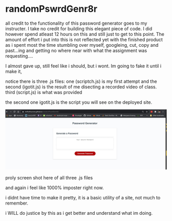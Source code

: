 # randomPswrdGenr8r

all credit to the functionality of this password generator goes to my instructer. I take no credit for building this elegant piece of code. I did however spend atleast 12 hours on this and still just to get to this point. The amount of effort i put into this is not reflected yet with the finished product as i spent most the time stumbling over myself, googleing, cut, copy and past...ing and getting no where near with what the assignment was requesting.... 

I almost gave up, still feel like i should, but i wont. Im going to fake it until i make it, 

notice there is three .js files:
one (scriptch.js) is my first attempt and the 
second (igotit.js) is the result of me disecting a recorded video of class.
third (script.js) is what was provided

the second one igotit.js is the script you will see on the deployed site.

<img src="./assests/passwordGenerator.jpg" alt= image of site>

proly screen shot here of all three .js files

and again i feel like 1000% imposter right now.

i didnt have time to make it pretty, it is a basic utility of a site, not much to remember.

i WILL do justice by this as i get better and understand what im doing.




